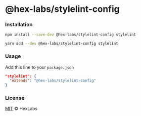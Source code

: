 # @hex-labs/stylelint-config

### Installation

```bash
npm install --save-dev @hex-labs/stylelint-config stylelint

yarn add --dev @hex-labs/stylelint-config stylelint
```

### Usage

Add this line to your `package.json`

```json
"stylelint": {
  "extends": "@hex-labs/stylelint-config"
}
```

### License

[MIT](LICENSE) &copy; HexLabs
